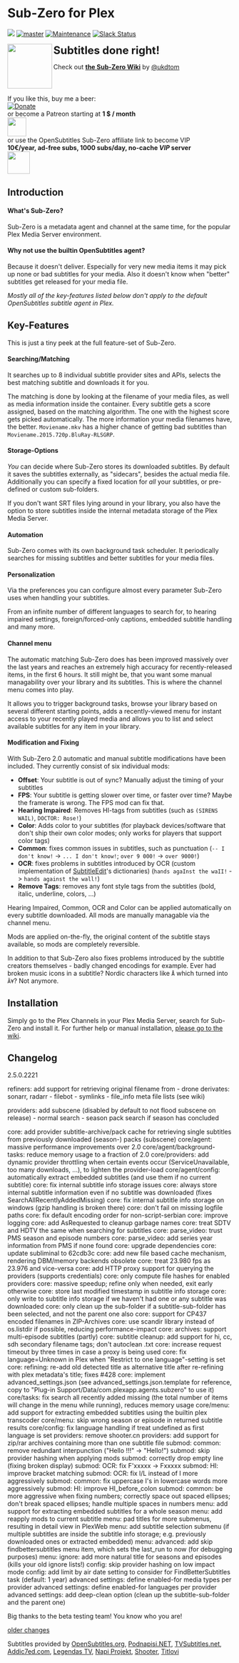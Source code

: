 # Sub-Zero for Plex
[![](https://img.shields.io/github/release/pannal/Sub-Zero.bundle.svg?style=flat&label=stable)](https://github.com/pannal/Sub-Zero.bundle/releases/latest)<!--[![](https://img.shields.io/github/release/pannal/Sub-Zero.bundle/all.svg?maxAge=2592000&label=testing+2.0+RC9)](https://github.com/pannal/Sub-Zero.bundle/releases)--> [![master](https://img.shields.io/badge/master-stable-green.svg?maxAge=2592000)]()
[![Maintenance](https://img.shields.io/maintenance/yes/2017.svg)]()
[![Slack Status](https://szslack.fragstore.net/badge.svg)](https://szslack.fragstore.net)

<img src="https://raw.githubusercontent.com/pannal/Sub-Zero.bundle/master/Contents/Resources/subzero.gif" align="left" height="100"> <font size="5"><b>Subtitles done right!</b></font><br />

Check out **[the Sub-Zero Wiki](https://github.com/pannal/Sub-Zero.bundle/wiki)** by [@ukdtom](https://github.com/ukdtom) <br />
<br style="clear:left;"/>

If you like this, buy me a beer: <br>[![Donate](https://www.paypalobjects.com/en_US/i/btn/btn_donate_LG.gif)](https://www.paypal.com/cgi-bin/webscr?cmd=_s-xclick&hosted_button_id=G9VKR2B8PMNKG) <br>or become a Patreon starting at **1 $ / month** <br><a href="https://www.patreon.com/subzero_plex" target="_blank"><img src="http://www.wenspencer.com/wp-content/uploads/2017/02/patreon-button.png" height="42" /></a> <br>or use the OpenSubtitles Sub-Zero affiliate link to become VIP <br>**10€/year, ad-free subs, 1000 subs/day, no-cache *VIP* server**<br><a href="http://v.ht/osvip" target="_blank"><img src="https://static.opensubtitles.org/gfx/logo.gif" height="50" /></a> 

## Introduction
#### What's Sub-Zero?
Sub-Zero is a metadata agent and channel at the same time, for the popular Plex Media Server environment.

#### Why not use the builtin OpenSubtitles agent?
Because it doesn't deliver. Especially for very new media items it may pick up none or bad subtitles for your media. Also it doesn't know when "better" subtitles get released for your media file.

*Mostly all of the key-features listed below don't apply to the default OpenSubtitles subtitle agent in Plex.*

## Key-Features
This is just a tiny peek at the full feature-set of Sub-Zero.

#### Searching/Matching
It searches up to 8 individual subtitle provider sites and APIs, selects the best matching subtitle and downloads it for you.

The matching is done by looking at the filename of your media files, as well as media information inside the container.
Every subtitle gets a score assigned, based on the matching algorithm. The one with the highest score gets picked automatically. The more information your media filenames have, the better. `Moviename.mkv` has a higher chance of getting bad subtitles than `Moviename.2015.720p.BluRay-RLSGRP`.

#### Storage-Options
*You* can decide where Sub-Zero stores its downloaded subtitles. By default it saves the subtitles externally, as "sidecars", besides the actual media file.
Additionally you can specify a fixed location for *all* your subtitles, or pre-defined or custom sub-folders.

If you don't want SRT files lying around in your library, you also have the option to store subtitles inside the internal metadata storage of the Plex Media Server.

#### Automation
Sub-Zero comes with its own background task scheduler. It periodically searches for missing subtitles and better subtitles for your media files.

#### Personalization
Via the preferences you can configure almost every parameter Sub-Zero uses when handling your subtitles.

From an infinite number of different languages to search for, to hearing impaired settings, foreign/forced-only captions, embedded subtitle handling and many more.

#### Channel menu
The automatic matching Sub-Zero does has been improved massively over the last years and reaches an extremely high accuracy for recently-released items, in the first 6 hours. It still might be, that you want some manual managability over your library and its subtitles. This is where the channel menu comes into play.

It allows you to trigger background tasks, browse your library based on several different starting points, adds a recently-viewed menu for instant access to your recently played media and allows you to list and select available subtitles for any item in your library.

#### Modification and Fixing
With Sub-Zero 2.0 automatic and manual subtitle modifications have been included.
They currently consist of six individual mods:
- **Offset**: Your subtitle is out of sync? Manually adjust the timing of your subtitles
- **FPS**: Your subtitle is getting slower over time, or faster over time? Maybe the framerate is wrong. The FPS mod can fix that.
- **Hearing Impaired**: Removes HI-tags from subtitles (such as `(SIRENS WAIL)`, `DOCTOR: Rose!`)
- **Color**: Adds color to your subtitles (for playback devices/software that don't ship their own color modes; only works for players that support color tags)
- **Common**: fixes common issues in subtitles, such as punctuation (`-- I don't know!` -> `... I don't know!`; `over 9 000!` -> `over 9000!`)
- **OCR**: fixes problems in subtitles introduced by OCR (custom implementation of [SubtitleEdit](https://github.com/SubtitleEdit/subtitleedit)'s dictionaries) (`hands agaInst the waII!` -> `hands against the wall!`)
- **Remove Tags**: removes any font style tags from the subtitles (bold, italic, underline, colors, ...)

Hearing Impaired, Common, OCR and Color can be applied automatically on every subtitle downloaded. All mods are manually managable via the channel menu.

Mods are applied on-the-fly, the original content of the subtitle stays available, so mods are completely reversible.

In addition to that Sub-Zero also fixes problems introduced by the subtitle creators themselves - badly changed encodings for example.
Ever had broken music icons in a subtitle? Nordic characters like `Å` which turned into `Ã¥`? Not anymore.

## Installation
Simply go to the Plex Channels in your Plex Media Server, search for Sub-Zero and install it.
For further help or manual installation, [please go to the wiki](https://github.com/pannal/Sub-Zero.bundle/wiki).

## Changelog

2.5.0.2221

refiners: add support for retrieving original filename from
	- drone derivates: sonarr, radarr
	- filebot
	- symlinks
    - file_info meta file lists (see wiki)

providers: add subscene (disabled by default to not flood subscene on release)
    - normal search
    - season pack search if season has concluded

core: add provider subtitle-archive/pack cache for retrieving single subtitles from previously downloaded (season-) packs (subscene)
core/agent: massive performance improvements over 2.0
core/agent/background-tasks: reduce memory usage to a fraction of 2.0
core/providers: add dynamic provider throttling when certain events occur (ServiceUnavailable, too many downloads, ...), to lighten the provider-load
core/agent/config: automatically extract embedded subtitles (and use them if no current subtitle)
core: fix internal subtitle info storage issues
core: always store internal subtitle information even if no subtitle was downloaded (fixes SearchAllRecentlyAddedMissing)
core: fix internal subtitle info storage on windows (gzip handling is broken there)
core: don't fail on missing logfile paths
core: fix default encoding order for non-script-serbian
core: improve logging
core: add AsRequested to cleanup garbage names
core: treat SDTV and HDTV the same when searching for subtitles
core: parse_video: trust PMS season and episode numbers
core: parse_video: add series year information from PMS if none found
core: upgrade dependencies
core: update subliminal to 62cdb3c
core: add new file based cache mechanism, rendering DBM/memory backends obsolete
core: treat 23.980 fps as 23.976 and vice-versa
core: add HTTP proxy support for querying the providers (supports credentials)
core: only compute file hashes for enabled providers
core: massive speedup; refine only when needed, exit early otherwise
core: store last modified timestamp in subtitle info storage
core: only write to subtitle info storage if we haven't had one or any subtitle was downloaded
core: only clean up the sub-folder if a subtitle-sub-folder has been selected, and not the parent one also
core: support for CP437 encoded filenames in ZIP-Archives
core: use scandir library instead of os.listdir if possible, reducing performance-impact
core: archives: support multi-episode subtitles (partly)
core: subtitle cleanup: add support for hi, cc, sdh secondary filename tags; don't autoclean .txt
core: increase request timeout by three times in case a proxy is being used
core: fix language=Unknown in Plex when "Restrict to one language"-setting is set
core: refining: re-add old detected title as alternative title after re-refining with plex metadata's title; fixes #428
core: implement advanced_settings.json (see advanced_settings.json.template for reference, copy to "Plug-in Support/Data/com.plexapp.agents.subzero" to use it)
core/tasks: fix search all recently added missing (the total number of items will change in the menu while running), reduces memory usage
core/menu: add support for extracting embedded subtitles using the builtin plex transcoder
core/menu: skip wrong season or episode in returned subtitle results
core/config: fix language handling if treat undefined as first language is set
providers: remove shooter.cn
providers: add support for zip/rar archives containing more than one subtitle file
submod: common: remove redundant interpunction ("Hello !!!" -> "Hello!")
submod: skip provider hashing when applying mods
submod: correctly drop empty line (fixing broken display)
submod: OCR: fix F'xxxxx -> Fxxxxx
submod: HI: improve bracket matching
submod: OCR: fix l/L instead of I more aggressively
submod: common: fix uppercase I's in lowercase words more aggressively
submod: HI: improve HI_before_colon
submod: common: be more aggressive when fixing numbers; correctly space out spaced ellipses; don't break spaced ellipses; handle multiple spaces in numbers
menu: add support for extracting embedded subtitles for a whole season
menu: add reapply mods to current subtitle
menu: pad titles for more submenus, resulting in detail view in PlexWeb
menu: add subtitle selection submenu (if multiple subtitles are inside the subtitle info storage; e.g. previously downloaded ones or extracted embedded)
menu: advanced: add skip findbettersubtitles menu item, which sets the last_run to now (for debugging purposes)
menu: ignore: add more natural title for seasons and episodes (kills your old ignore lists!)
config: skip provider hashing on low impact mode
config: add limit by air date setting to consider for FindBetterSubtitles task (default: 1 year)
advanced settings: define enabled-for media types per provider
advanced settings: define enabled-for languages per provider
advanced settings: add deep-clean option (clean up the subtitle-sub-folder and the parent one)



Big thanks to the beta testing team! You know who you are!

[older changes](CHANGELOG.md)


Subtitles provided by [OpenSubtitles.org](http://www.opensubtitles.org/), [Podnapisi.NET](https://www.podnapisi.net/), [TVSubtitles.net](http://www.tvsubtitles.net/), [Addic7ed.com](http://www.addic7ed.com/), [Legendas TV](http://legendas.tv/), [Napi Projekt](http://www.napiprojekt.pl/), [Shooter](http://shooter.cn/), [Titlovi](http://titlovi.com)
